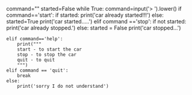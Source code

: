 command=""
started=False
while True:
    command=input('> ').lower()
    if command=='start':
        if started:
            print('car already started!!!')
        else:
            started=True
            print('car started.....')
    elif command =='stop':
        if not started:
          print('car already stopped.')
        else:
            started = False
            print('car stopped...')


    elif command=='help':
        print("""
        start - to start the car
        stop - to stop the car
        quit - to quit
        """)
    elif command == 'quit':
        break
    else:
        print('sorry I do not understand')

